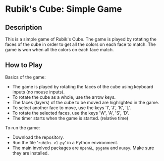 # Rubik's Cube: Simple Game

## Description

This is a simple game of Rubik's Cube. The game is played by rotating the faces of the cube in order to get all the colors on each face to match. The game is won when all the colors on each face match.

## How to Play

Basics of the game:
- The game is played by rotating the faces of the cube using keyboard inputs (no mouse inputs).
- To rotate the cube as a whole, use the arrow keys.
- The faces (layers) of the cube to be moved are highlighted in the game.
- To select another face to move, use the keys 'I', 'J', 'K', 'L'.
- To rotate the selected faces, use the keys 'W', 'A', 'S', 'D'.
- The timer starts when the game is started. (relative time)

To run the game:
- Download the repository.
- Run the file '`rubiks_v1.py`' in a Python environment.
- The main involved packages are `OpenGL`, `pygame` and `numpy`. Make sure they are installed.